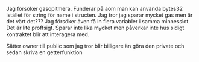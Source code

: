 Jag försöker gasopitmera. Funderar på aom man kan använda bytes32 istället för string för name i structen. Jag tror jag sparar mycket gas men är det värt det??? Jag försöker även få in flera variabler i samma minnesslot. Det är lite proffsigt. Sparar inte lika mycket men påverkar inte hus sidigt kontraktet blir att interagera med.

Sätter owner till public som jag tror blir billigare än göra den private och sedan skriva en getterfunktion
